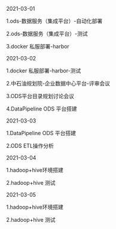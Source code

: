 2021-03-01

1.ods-数据服务（集成平台）-自动化部署

2.ods-数据服务（集成平台）-测试

3.docker 私服部署-harbor



2021-03-02

1.docker 私服部署-harbor-测试

2.中石油规划院-企业数据中心平台-评审会议

3.ODS平台目录规划讨论会议

4.DataPipeline ODS 平台搭建



2021-03-03

1.DataPipeline ODS 平台搭建

2.ODS ETL操作分析



2021-03-04

1.hadoop+hive环境搭建

2.hadoop+hive 测试



2021-03-05

1.hadoop+hive环境搭建

2.hadoop+hive 测试

